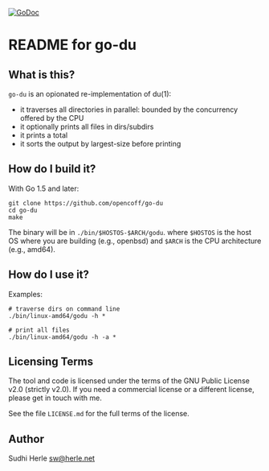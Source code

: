 [![GoDoc](https://godoc.org/github.com/opencoff/go-du?status.svg)](https://godoc.org/github.com/opencoff/go-du)

# README for go-du


## What is this?
`go-du` is an opionated re-implementation of du(1):

* it traverses all directories in parallel: bounded by the
  concurrency offered by the CPU
* it optionally prints all files in dirs/subdirs
* it prints a total
* it sorts the output by largest-size before printing


## How do I build it?
With Go 1.5 and later:

    git clone https://github.com/opencoff/go-du
    cd go-du
    make

The binary will be in `./bin/$HOSTOS-$ARCH/godu`.
where `$HOSTOS` is the host OS where you are building (e.g., openbsd)
and `$ARCH` is the CPU architecture (e.g., amd64).

## How do I use it?
Examples:

    # traverse dirs on command line
    ./bin/linux-amd64/godu -h *

    # print all files
    ./bin/linux-amd64/godu -h -a *


## Licensing Terms
The tool and code is licensed under the terms of the
GNU Public License v2.0 (strictly v2.0). If you need a commercial
license or a different license, please get in touch with me.

See the file ``LICENSE.md`` for the full terms of the license.

## Author
Sudhi Herle <sw@herle.net>
